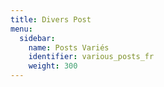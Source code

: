 ```yaml
---
title: Divers Post
menu:
  sidebar:
    name: Posts Variés
    identifier: various_posts_fr
    weight: 300
---
```

